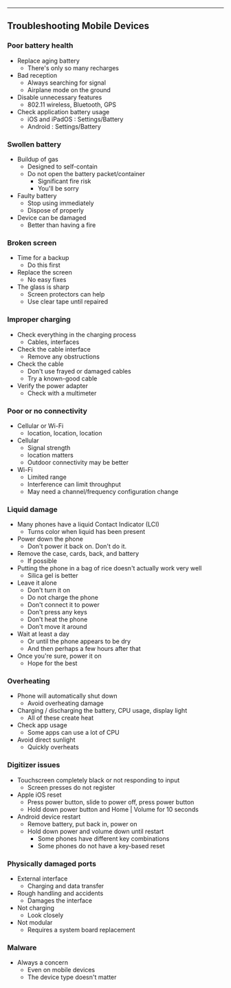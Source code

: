 
---

## Troubleshooting Mobile Devices

### Poor battery health
- Replace aging battery
	- There's only so many recharges
- Bad reception
	- Always searching for signal
	- Airplane mode on the ground
- Disable unnecessary features
	- 802.11 wireless, Bluetooth, GPS
- Check application battery usage
	- iOS and iPadOS : Settings/Battery
	- Android : Settings/Battery

### Swollen battery
- Buildup of gas
	- Designed to self-contain
	- Do not open the battery packet/container
		- Significant fire risk
		- You'll be sorry
- Faulty battery
	- Stop using immediately
	- Dispose of properly
- Device can be damaged
	- Better than having a fire

### Broken screen
- Time for a backup
	- Do this first
- Replace the screen 
	- No easy fixes
- The glass is sharp
	- Screen protectors can help
	- Use clear tape until repaired

### Improper charging
- Check everything in the charging process
	- Cables, interfaces
- Check the cable interface
	- Remove any obstructions
- Check the cable
	- Don't use frayed or damaged cables
	- Try a known-good cable
- Verify the power adapter
	- Check with a multimeter

### Poor or no connectivity
- Cellular or Wi-Fi
	- location, location, location
- Cellular
	- Signal strength
	- location matters
	- Outdoor connectivity may be better
- Wi-Fi
	- Limited range
	- Interference can limit throughput
	- May need a channel/frequency configuration change

### Liquid damage
- Many phones have a liquid Contact Indicator (LCI)
	- Turns color when liquid has been present
- Power down the phone
	- Don't power it back on. Don't do it.
- Remove the case, cards, back, and battery
	- If possible
- Putting the phone in a bag of rice doesn't actually work very well 
	- Silica gel is better
- Leave it alone
	- Don't turn it on
	- Do not charge the phone
	- Don't connect it to power
	- Don't press any keys
	- Don't heat the phone
	- Don't move it around
- Wait at least a day
	- Or until the phone appears to be dry
	- And then perhaps a few hours after that
- Once you're sure, power it on
	- Hope for the best

### Overheating
- Phone will automatically shut down
	- Avoid overheating damage
- Charging / discharging the battery, CPU usage, display light
	- All of these create heat
- Check app usage
	- Some apps can use a lot of CPU
- Avoid direct sunlight
	- Quickly overheats

### Digitizer issues
- Touchscreen completely black or not responding to input
	- Screen presses do not register
- Apple iOS reset
	- Press power button, slide to power off, press power button
	- Hold down power button and Home | Volume for 10 seconds
- Android device restart
	- Remove battery, put back in, power on
	- Hold down power and volume down until restart
		- Some phones have different key combinations
		- Some phones do not have a key-based reset

### Physically damaged ports
- External interface
	- Charging and data transfer
- Rough handling and accidents
	- Damages the interface
- Not charging
	- Look closely
- Not modular
	- Requires a system board replacement

### Malware
- Always a concern
	- Even on mobile devices
	- The device type doesn't matter
